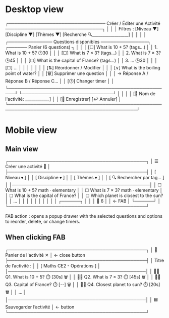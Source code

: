 # Desktop view

┌─────────────────────────────── Créer / Éditer une Activité ───────────────────────────────┐
│                                                                                           │
│    Filtres : [Niveau ▼]  [Discipline ▼]  [Thèmes ▼]  [Recherche 🔍__________________]     │
│                                                                                           │
│ ┌────────────── Questions disponibles ───────────────┐   ┌────── Panier (6 questions) ┐   │
│ │ [☐] What is 10 + 5?  (tags…)                       │   │ 1. What is 10 + 5?         🕒30 │
│ │ [☐] What is 7 × 3?    (tags…)                      │   │ 2. What is 7 × 3?          🕒45 │
│ │ [☐] What is the capital of France? (tags…)         │   │ 3. ...                     🕒30 │
│ │ [☐] ...                                            │   │                             │
│ │                                                   │   │ [⇅] Réordonner / Modifier   │
│ │ [∨] What is the boiling point of water?            │   │ [🗑️] Supprimer une question │
│ │     → Réponse A / Réponse B / Réponse C…           │   │ [🕒] Changer timer          │
│ └────────────────────────────────────────────────────┘   └─────────────────────────────┘  │
│                                                                                           │
│                                                    [📝 Nom de l'activité: ____________]   │
│                                                    [💾 Enregistrer] [↩️ Annuler]         │
└───────────────────────────────────────────────────────────────────────────────────────────┘


# Mobile view

## Main view
┌────────────────────────────────────────────┐
│ ☰          Créer une activité        👤     │
├────────────────────────────────────────────┤
│ [ Niveau ▾ ]                                │
│ [ Discipline ▾ ]                            │
│ [ Thèmes ▾ ]                                │
│ [ 🔍 Rechercher par tag… ]                  │
│────────────────────────────────────────────│
│ ☐ What is 10 + 5?      math · elementary   │
│ ☐ What is 7 × 3?       math · elementary   │
│ ☐ What is the capital of France?           │
│ ☐ Which planet is closest to the sun?      │
│ ...                                        │
│                                            │
│                                            │
│                                            │
│                                            │
│                                   ┌──────┐ │
│                                   │ 🛒 6 │ │  ← FAB
│                                   └──────┘ │
└────────────────────────────────────────────┘

FAB action : opens a popup drawer with the selected questions and options to reorder, delete, or change timers.

## When clicking FAB

┌────────────────────────────────────────────┐
│ 🛒  Panier de l'activité              ✕     │ ← close button
├────────────────────────────────────────────┤
│ Titre de l’activité :                       │
│ [ Maths CE2 - Opérations  ]                │
│────────────────────────────────────────────│
│ 🔼🔽 Q1. What is 10 + 5?              ⏱️ [30s] 🗑️ │
│ 🔼🔽 Q2. What is 7 × 3?               ⏱️ [45s] 🗑️ │
│ 🔼🔽 Q3. Capital of France?          ⏱️ [--]  🗑️ │
│ 🔼🔽 Q4. Closest planet to sun?     ⏱️ [20s] 🗑️ │
│ ...                                        │
│────────────────────────────────────────────│
│ 🟦 Sauvegarder l’activité                   │ ← button
└────────────────────────────────────────────┘
